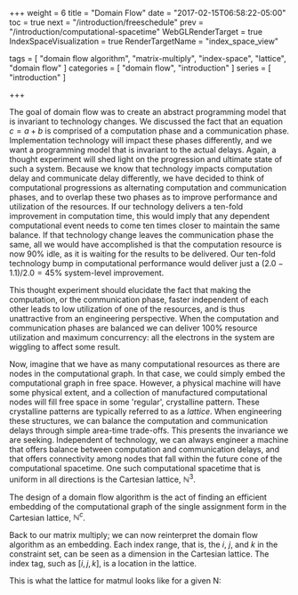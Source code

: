 +++
weight = 6
title = "Domain Flow"
date = "2017-02-15T06:58:22-05:00"
toc = true
next = "/introduction/freeschedule"
prev = "/introduction/computational-spacetime"
WebGLRenderTarget = true
IndexSpaceVisualization = true
RenderTargetName = "index_space_view"

tags = [ "domain flow algorithm", "matrix-multiply", "index-space", "lattice", "domain flow" ]
categories = [ "domain flow", "introduction" ]
series = [ "introduction" ]

+++

The goal of domain flow was to create an abstract programming model that is invariant to technology changes.
We discussed the fact that an equation $c = a + b$ is comprised of a computation phase and a communication phase.
Implementation technology will impact these phases differently, and we want a programming model that is invariant
to the actual delays. Again, a thought experiment will shed light on the progression and ultimate state of such a system. 
Because we know that technology impacts computation delay and communicate delay differently, we have decided to think of 
computational progressions as alternating computation and communication phases, and to overlap these two phases as
to improve performance and utilization of the resources. If our technology delivers
a ten-fold improvement in computation time, this would imply that any dependent computational event needs to come ten times 
closer to maintain the same balance. If that technology change leaves the communication
phase the same, all we would have accomplished is that the computation resource is now 90% idle, as it is waiting for
the results to be delivered. Our ten-fold technology bump in computational performance would deliver just a 
$(2.0-1.1)/2.0 = 45\%$ system-level improvement. 

This thought experiment should elucidate the fact that making the computation, or the communication phase, faster
independent of each other leads to low utilization of one of the resources, and is thus unattractive from an engineering perspective. 
When the computation and communication phases are balanced we can deliver 100% resource
utilization and maximum concurrency: all the electrons in the system are wiggling to affect some result. 

Now, imagine that we have as many computational resources as there are nodes in the computational graph. 
In that case, we could simply embed the computational graph in free space.
However, a physical machine will have some physical extent, and a collection of manufactured computational nodes will 
fill free space in some 'regular', crystalline pattern.
These crystalline patterns are typically referred to as a _lattice_. When engineering these structures, we can
balance the computation and communication delays through simple area-time trade-offs. This presents the invariance
we are seeking. Independent of technology, we can always engineer a machine that offers balance between 
computation and communication delays, and that offers connectivity among nodes that fall within the future cone of the 
computational spacetime.
One such computational spacetime that is uniform in all directions is the Cartesian lattice, $\mathbb{N}^3$.
 
The design of a domain flow algorithm is the act of finding an efficient embedding of the computational graph of
the single assignment form in the Cartesian lattice, $\mathbb{N}^c$.

Back to our matrix multiply; we can now reinterpret the domain flow algorithm as an embedding.
Each index range, that is, the $i$, $j$, and $k$ in the constraint set, can be seen as a dimension in the Cartesian lattice.
The index tag, such as $[i,j,k]$, is a location in the lattice.

This is what the lattice for matmul looks like for a given N:

<canvas id="c"></canvas>

<div id="index_space_view"></div>

